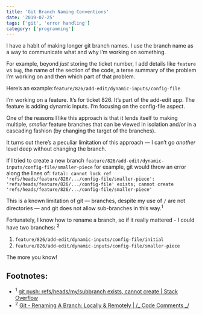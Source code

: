 ```yaml
---
title: 'Git Branch Naming Conventions'
date: '2019-07-25'
tags: ['git', 'error handling']
category: ['programming']
---
```


I have a habit of making longer git branch names. I use the branch name as a way to communicate what and why I’m working on something.

For example, beyond _just_ storing the ticket number, I add details like `feature` vs `bug`, the name of the section of the code, a terse summary of the problem I’m working on and then which part of that problem.

Here’s an example:`feature/826/add-edit/dynamic-inputs/config-file`

I’m working on a feature. It’s for ticket 826. It’s part of the add-edit app. The feature is adding dynamic inputs. I’m focusing on the config-file aspect.

One of the reasons I like this approach is that it lends itself to making multiple, _smaller_ feature branches that can be viewed in isolation and/or in a cascading fashion (by changing the target of the branches).

It turns out there’s a peculiar limitation of this approach — I can’t go _another_ level deep without changing the branch.

If I tried to create a new branch `feature/826/add-edit/dynamic-inputs/config-file/smaller-piece` for example, git would throw an error along the lines of: `fatal: cannot lock ref 'refs/heads/feature/826/.../config-file/smaller-piece': 'refs/heads/feature/826/.../config-file' exists; cannot create 'refs/heads/feature/826/.../config-file/smaller-piece'`

This is a known limitation of git — branches, despite my use of `/` are not directories — and git does not allow sub-branches in this way.<sup>1</sup>

Fortunately, I know how to rename a branch, so if it really mattered - I could have two branches: <sup>2</sup>

1. `feature/826/add-edit/dynamic-inputs/config-file/initial`
2. `feature/826/add-edit/dynamic-inputs/config-file/smaller-piece`

The more you know!

## Footnotes:

-   <sup>1</sup> [git push: refs/heads/my/subbranch exists, cannot create | Stack Overflow](https://stackoverflow.com/a/22630664/9888057)
-   <sup>2</sup> [Git - Renaming A Branch: Locally & Remotely | /_ Code Comments _/](https://www.stephencharlesweiss.com/2019-04-30/git-rename-branch-locally-and-remotely/)
